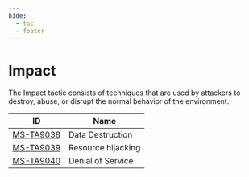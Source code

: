 ```yaml
---
hide:
  - toc
  - footer
---
```


# Impact

The Impact tactic consists of techniques that are used by attackers to destroy, abuse, or disrupt the normal behavior of the environment.

|ID|Name|
|--|----|
|[MS-TA9038](../../techniques/Data%20destruction.md)|Data Destruction|
|[MS-TA9039](../../techniques/Resource%20hijacking.md)|Resource hijacking|
|[MS-TA9040](../../techniques/Denial%20of%20service.md)|Denial of Service|
